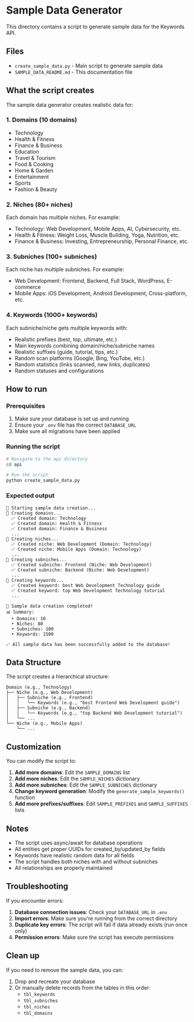 # Sample Data Generator

This directory contains a script to generate sample data for the Keywords API.

## Files

- `create_sample_data.py` - Main script to generate sample data
- `SAMPLE_DATA_README.md` - This documentation file

## What the script creates

The sample data generator creates realistic data for:

### 1. Domains (10 domains)
- Technology
- Health & Fitness
- Finance & Business
- Education
- Travel & Tourism
- Food & Cooking
- Home & Garden
- Entertainment
- Sports
- Fashion & Beauty

### 2. Niches (80+ niches)
Each domain has multiple niches. For example:
- Technology: Web Development, Mobile Apps, AI, Cybersecurity, etc.
- Health & Fitness: Weight Loss, Muscle Building, Yoga, Nutrition, etc.
- Finance & Business: Investing, Entrepreneurship, Personal Finance, etc.

### 3. Subniches (100+ subniches)
Each niche has multiple subniches. For example:
- Web Development: Frontend, Backend, Full Stack, WordPress, E-commerce
- Mobile Apps: iOS Development, Android Development, Cross-platform, etc.

### 4. Keywords (1000+ keywords)
Each subniche/niche gets multiple keywords with:
- Realistic prefixes (best, top, ultimate, etc.)
- Main keywords combining domain/niche/subniche names
- Realistic suffixes (guide, tutorial, tips, etc.)
- Random scan platforms (Google, Bing, YouTube, etc.)
- Random statistics (links scanned, new links, duplicates)
- Random statuses and configurations

## How to run

### Prerequisites
1. Make sure your database is set up and running
2. Ensure your `.env` file has the correct `DATABASE_URL`
3. Make sure all migrations have been applied

### Running the script

```bash
# Navigate to the api directory
cd api

# Run the script
python create_sample_data.py
```

### Expected output

```
🚀 Starting sample data creation...
📁 Creating domains...
  ✅ Created domain: Technology
  ✅ Created domain: Health & Fitness
  ✅ Created domain: Finance & Business
  ...
📂 Creating niches...
  ✅ Created niche: Web Development (Domain: Technology)
  ✅ Created niche: Mobile Apps (Domain: Technology)
  ...
📑 Creating subniches...
  ✅ Created subniche: Frontend (Niche: Web Development)
  ✅ Created subniche: Backend (Niche: Web Development)
  ...
🔑 Creating keywords...
  ✅ Created keyword: best Web Development Technology guide
  ✅ Created keyword: top Web Development Technology tutorial
  ...

🎉 Sample data creation completed!
📊 Summary:
  • Domains: 10
  • Niches: 80
  • Subniches: 100
  • Keywords: 1500

✅ All sample data has been successfully added to the database!
```

## Data Structure

The script creates a hierarchical structure:

```
Domain (e.g., Technology)
├── Niche (e.g., Web Development)
│   ├── Subniche (e.g., Frontend)
│   │   └── Keywords (e.g., "best Frontend Web Development guide")
│   ├── Subniche (e.g., Backend)
│   │   └── Keywords (e.g., "top Backend Web Development tutorial")
│   └── ...
└── Niche (e.g., Mobile Apps)
    └── ...
```

## Customization

You can modify the script to:

1. **Add more domains**: Edit the `SAMPLE_DOMAINS` list
2. **Add more niches**: Edit the `SAMPLE_NICHES` dictionary
3. **Add more subniches**: Edit the `SAMPLE_SUBNICHES` dictionary
4. **Change keyword generation**: Modify the `generate_sample_keywords()` function
5. **Add more prefixes/suffixes**: Edit `SAMPLE_PREFIXES` and `SAMPLE_SUFFIXES` lists

## Notes

- The script uses async/await for database operations
- All entities get proper UUIDs for created_by/updated_by fields
- Keywords have realistic random data for all fields
- The script handles both niches with and without subniches
- All relationships are properly maintained

## Troubleshooting

If you encounter errors:

1. **Database connection issues**: Check your `DATABASE_URL` in `.env`
2. **Import errors**: Make sure you're running from the correct directory
3. **Duplicate key errors**: The script will fail if data already exists (run once only)
4. **Permission errors**: Make sure the script has execute permissions

## Clean up

If you need to remove the sample data, you can:

1. Drop and recreate your database
2. Or manually delete records from the tables in this order:
   - `tbl_keywords`
   - `tbl_subniches`
   - `tbl_niches`
   - `tbl_domains` 